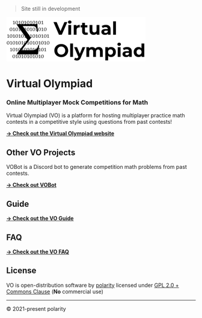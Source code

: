 > Site still in development

![Virtual Olympiad Logo](./client/public/assets/vo_png_logo_horizontal.png)

# Virtual Olympiad

### Online Multiplayer Mock Competitions for Math

Virtual Olympiad (VO) is a platform for hosting multiplayer practice math contests in a competitive style using questions from past contests!

[**→ Check out the Virtual Olympiad website**](https://virtual-olympiad.herokuapp.com)

## Other VO Projects

VOBot is a Discord bot to generate competition math problems from past contests.

[**→ Check out VOBot**](https://polarr.github.io/vobot)

## Guide

[**→ Check out the VO Guide**](https://github.com/polarr/virtual-olympiad/wiki/Guide)

## FAQ 

[**→ Check out the VO FAQ**](https://github.com/polarr/virtual-olympiad/wiki/FAQ)

## License

VO is open-distribution software by [polarity](https://github.com/polarr) licensed under [GPL 2.0 + Commons Clause](LICENSE) (**No** commercial use)

---

© 2021-present polarity
